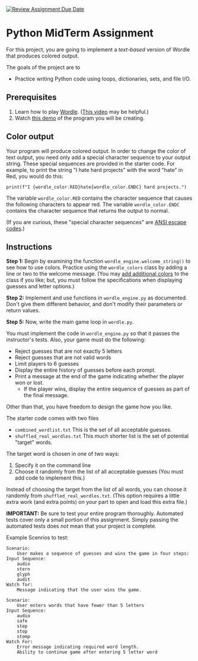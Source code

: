 [![Review Assignment Due Date](https://classroom.github.com/assets/deadline-readme-button-24ddc0f5d75046c5622901739e7c5dd533143b0c8e959d652212380cedb1ea36.svg)](https://classroom.github.com/a/bCgl85tc)
# Python MidTerm Assignment

For this project, you are going to implement a _text-based_ version of Wordle that produces colored output.

The goals of the project are to 
* Practice writing Python code using loops, dictionaries, sets, and file I/O.

## Prerequisites

  1. Learn how to play [Wordle](https://www.nytimes.com/games/wordle/index.html).  ([This video](https://www.youtube.com/watch?v=lv4Zg-209MY) may be helpful.)
  2. Watch [this demo](https://youtu.be/ITrtfavW5sk) of the program you will be creating.
  
## Color output

Your program will produce colored output. In order to change the color of text output, you need only add a special character sequence to your output string.  These special sequences are provided in the starter code.  For example, to print the string "I hate hard projects" with the word "hate" in Red, you would do this:

`print(f"I {wordle_color.RED}hate{wordle_color.ENDC} hard projects.")`

The variable `wordle_color.RED` contains the character sequence that causes the following characters to appear red. The variable `wordle_color.ENDC` contains the character sequence that returns the output to normal.

(If you are curious, these "special character sequences" are [ANSI escape codes](https://saturncloud.io/blog/how-to-print-colored-text-to-the-terminal/).)

## Instructions

**Step 1:** Begin by examining the function `wordle_engine.welcome_string()` to see how to use colors.
Practice using the `wordle_colors` class by adding a line or two to the welcome message. (You may [add additional colors](https://gist.github.com/JBlond/2fea43a3049b38287e5e9cefc87b2124) to the class if you like; but, you must follow the specifications when displaying guesses and letter options.)

**Step 2:** Implement and use functions in `wordle_engine.py` as documented. Don't give them different behavior, and don't modify their parameters or return values.

**Step 5:** Now, write the main game loop in `wordle.py`. 

You must implement the code in `wordle_engine.py` so that it passes the instructor's tests. Also, your game must do the following:
   * Reject guesses that are not exactly 5 letters
   * Reject guesses that are not valid words
   * Limit players to 6 guesses
   * Display the entire history of guesses before each prompt.
   * Print a message at the end of the game indicating whether the player won or lost.
      * If the player wins, display the entire sequence of guesses as part of the final message.

Other than that, you have freedom to design the game how you like.

The starter code comes with two files
* `combined_wordlist.txt`  This is the set of all acceptable guesses.
* `shuffled_real_wordles.txt` This much shorter list is the set of potential "target" words.

The target word is chosen in one of two ways:
  1. Specify it on the command line
  2. Choose it randomly from the list of all acceptable guesses (You must add code to implement this.)

Instead of choosing the target from the list of all words, you can choose it randomly from  `shuffled_real_wordles.txt`. (This option requires a little extra work (and extra points) on your part to open and load this extra file.)  

**IMPORTANT:** Be sure to test your entire program thoroughly.  Automated tests cover only a small portion of this assignment. Simply passing the automated tests does _not_ mean that your project is complete.


Example Scenrios to test:

```
Scenario: 
    User makes a sequence of guesses and wins the game in four steps:
Input Sequence:
    audio
    stern
    glyph
    audit
Watch for:
    Message indicating that the user wins the game.    

Scenario:
    User enters words that have fewer than 5 letters
Input Sequence:
    audio
    safe
    step
    stop
    stomp
Watch For:
    Error message indicating required word length.
    Ability to continue game after entering 5 letter word
```